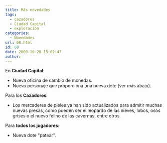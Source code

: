 ```yaml
---
title: Más novedades
tags:
  - cazadores
  - Ciudad Capital
  - exploración
categories:
  - Novedades
url: 68.html
id: 68
date: 2009-10-28 15:02:47
author:
---
```


En **Ciudad Capital**:

*   Nueva oficina de cambio de monedas.
*   Nuevo personaje que proporciona una nueva dote (ver más abajo).

Para los **Cazadores**:

*   Los mercaderes de pieles ya han sido actualizados para admitir muchas nuevas presas, como pueden ser el leopardo de las nieves, lobos, osos grises o el nuevo felino de las cavernas, entre otros.

Para **todos los jugadores**:

*   Nueva dote "patear".